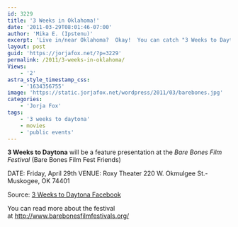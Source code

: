 ```yaml
---
id: 3229
title: '3 Weeks in Oklahoma!'
date: '2011-03-29T08:01:46-07:00'
author: 'Mika E. (Ipstenu)'
excerpt: 'Live in/near Oklahoma?  Okay!  You can catch "3 Weeks to Daytona" on April 29th!'
layout: post
guid: 'https://jorjafox.net/?p=3229'
permalink: /2011/3-weeks-in-oklahoma/
Views:
    - '2'
astra_style_timestamp_css:
    - '1634356755'
image: 'https://static.jorjafox.net/wordpress/2011/03/barebones.jpg'
categories:
    - 'Jorja Fox'
tags:
    - '3 weeks to daytona'
    - movies
    - 'public events'
---
```


<strong>3 Weeks to Daytona</strong> will be a feature presentation at the <em>Bare Bones Film Festival</em> (Bare Bones Film Fest Friends)

DATE: Friday, April 29th
VENUE: Roxy Theater
220 W. Okmulgee St.- Muskogee, OK 74401

Source: <a href="http://www.facebook.com/photo.php?fbid=174427235939692&amp;set=a.163759377006478.35221.156536304395452&amp;comments">3 Weeks to Daytona Facebook</a>

You can read more about the festival at <a href="http://www.barebonesfilmfestivals.org/">http://www.barebonesfilmfestivals.org/</a>